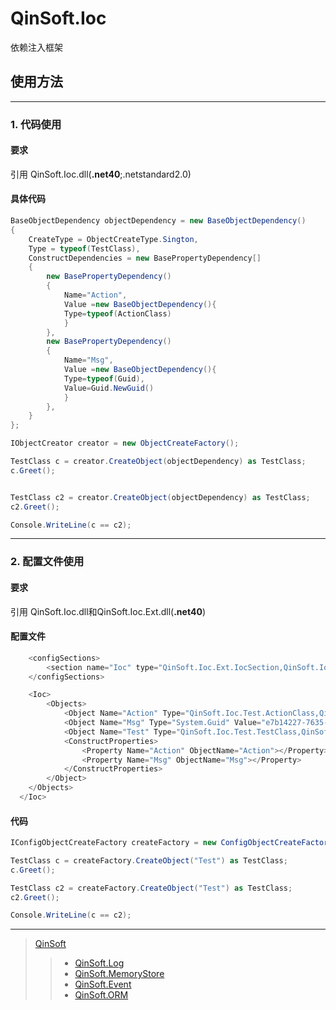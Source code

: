 # QinSoft.Ioc
依赖注入框架

## 使用方法
----
### 1. 代码使用

#### 要求
引用 QinSoft.Ioc.dll(__.net40__;.netstandard2.0)
#### 具体代码
```c#
BaseObjectDependency objectDependency = new BaseObjectDependency()
{
    CreateType = ObjectCreateType.Sington,
    Type = typeof(TestClass),
    ConstructDependencies = new BasePropertyDependency[]
    {
        new BasePropertyDependency()
        {
            Name="Action",
            Value =new BaseObjectDependency(){
            Type=typeof(ActionClass)
            }
        },
        new BasePropertyDependency()
        {
            Name="Msg",
            Value =new BaseObjectDependency(){
            Type=typeof(Guid),
            Value=Guid.NewGuid()
            }
        },
    }
};

IObjectCreator creator = new ObjectCreateFactory();

TestClass c = creator.CreateObject(objectDependency) as TestClass;
c.Greet();


TestClass c2 = creator.CreateObject(objectDependency) as TestClass;
c2.Greet();

Console.WriteLine(c == c2);
```
----
### 2. 配置文件使用

#### 要求
引用 QinSoft.Ioc.dll和QinSoft.Ioc.Ext.dll(__.net40__)
#### 配置文件
```C#
    <configSections>
        <section name="Ioc" type="QinSoft.Ioc.Ext.IocSection,QinSoft.Ioc.Ext"/>
    </configSections>

    <Ioc>
        <Objects>
            <Object Name="Action" Type="QinSoft.Ioc.Test.ActionClass,QinSoft.Ioc.Test" IsNull="True"></Object>
            <Object Name="Msg" Type="System.Guid" Value="e7b14227-7635-4b66-84ad-76f8ef294232"></Object>
            <Object Name="Test" Type="QinSoft.Ioc.Test.TestClass,QinSoft.Ioc.Test" CreateType="Sington">
            <ConstructProperties>
                <Property Name="Action" ObjectName="Action"></Property>
                <Property Name="Msg" ObjectName="Msg"></Property>
            </ConstructProperties>
        </Object>
    </Objects>
  </Ioc>
```

#### 代码
````C#
IConfigObjectCreateFactory createFactory = new ConfigObjectCreateFactory("Ioc");

TestClass c = createFactory.CreateObject("Test") as TestClass;
c.Greet();

TestClass c2 = createFactory.CreateObject("Test") as TestClass;
c2.Greet();

Console.WriteLine(c == c2);
````
----
> [QinSoft](https://github.com/qinhouping)
>> - [QinSoft.Log](https://github.com/qinhouping/QinSoft.Log)
>> - [QinSoft.MemoryStore](https://github.com/qinhouping/QinSoft.MemoryStore)
>> - [QinSoft.Event](https://github.com/qinhouping/QinSoft.Event)
>> - [QinSoft.ORM](https://github.com/qinhouping/QinSoft.ORM)

